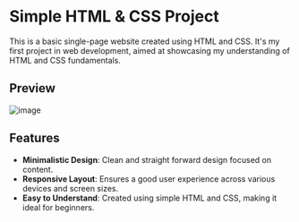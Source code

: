 # Simple HTML & CSS Project

This is a basic single-page website created using HTML and CSS. It's my first project in web development, aimed at showcasing my understanding of HTML and CSS fundamentals.

## Preview

![image](https://github.com/SHAIK-SHAHEED/simple-html-CSS-project/assets/150045974/1dd2fe90-b045-4d39-9fb2-e220a2aa9331)




## Features

- **Minimalistic Design**: Clean and straight forward design focused on content.
- **Responsive Layout**: Ensures a good user experience across various devices and screen sizes.
- **Easy to Understand**: Created using simple HTML and CSS, making it ideal for beginners.
